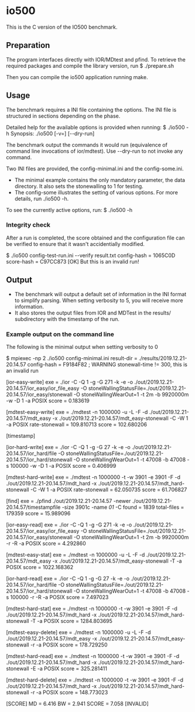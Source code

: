 # io500

This is the C version of the IO500 benchmark.

## Preparation

The program interfaces directly with IOR/MDtest and pfind.
To retrieve the required packages and compile the library version, run
$ ./prepare.sh

Then you can compile the io500 application running make.

## Usage

The benchmark requires a INI file containing the options.
The INI file is structured in sections depending on the phase.

Detailed help for the available options is provided when running:
$ ./io500 -h
Synopsis: ./io500 <INI file> [-v=<verbosity level>] [--dry-run]

The benchmark output the commands it would run (equivalence of command line invocations of ior/mdtest). Use --dry-run to not invoke any command.

Two INI files are provided, the config-minimal.ini and the config-some.ini.
  - The minimal example contains the only mandatory parameter, the data directory. It also sets the stonewalling to 1 for testing.
  - The config-some illustrates the setting of various options. For more details, run ./io500 -h.

To see the currently active options, run:
$ ./io500 <INI file> -h

### Integrity check

After a run is completed, the score obtained and the configuration file can be verified to ensure that it wasn't accidentially modified.

$ ./io500 config-test-run.ini  --verify result.txt
config-hash = 1065C0D
score-hash  = C97CC873
[OK] But this is an invalid run!

## Output

  - The benchmark will output a default set of information in the INI format to simplify parsing. When setting verbosity to 5, you will receive more information.
  - It also stores the output files from IOR and MDTest in the results/ subdirectory with the timestamp of the run.

### Example output on the command line

The following is the minimal output when setting verbosity to 0

$ mpiexec -np 2   ./io500 config-minimal.ini
result-dir      = ./results/2019.12.21-20.14.57
config-hash     = F9184F82
; WARNING stonewall-time != 300, this is an invalid run

[ior-easy-write]
exe             = ./ior -C -Q 1 -g -G 271 -k -e -o ./out/2019.12.21-20.14.57/ior_easy/ior_file_easy -O stoneWallingStatusFile=./out/2019.12.21-20.14.57/ior_easy/stonewall -O stoneWallingWearOut=1 -t 2m -b 9920000m -w -D 1 -a POSIX
score           = 0.183619

[mdtest-easy-write]
exe             = ./mdtest -n 1000000 -u -L -F -d ./out/2019.12.21-20.14.57/mdt_easy -x ./out/2019.12.21-20.14.57/mdt_easy-stonewall -C -W 1 -a POSIX
rate-stonewall  = 109.810713
score           = 102.680206

[timestamp]

[ior-hard-write]
exe             = ./ior -C -Q 1 -g -G 27 -k -e -o ./out/2019.12.21-20.14.57/ior_hard/file -O stoneWallingStatusFile=./out/2019.12.21-20.14.57/ior_hard/stonewall -O stoneWallingWearOut=1 -t 47008 -b 47008 -s 100000 -w -D 1 -a POSIX
score           = 0.406999

[mdtest-hard-write]
exe             = ./mdtest -n 1000000 -t -w 3901 -e 3901 -F -d ./out/2019.12.21-20.14.57/mdt_hard -x ./out/2019.12.21-20.14.57/mdt_hard-stonewall -C -W 1 -a POSIX
rate-stonewall  = 62.050735
score           = 61.706827

[find]
exe             = ./pfind ./out/2019.12.21-20.14.57 -newer ./out/2019.12.21-20.14.57/timestampfile -size 3901c -name *01* -C
found           = 1839
total-files     = 179359
score           = 15.989096

[ior-easy-read]
exe             = ./ior -C -Q 1 -g -G 271 -k -e -o ./out/2019.12.21-20.14.57/ior_easy/ior_file_easy -O stoneWallingStatusFile=./out/2019.12.21-20.14.57/ior_easy/stonewall -O stoneWallingWearOut=1 -t 2m -b 9920000m -r -R -a POSIX
score           = 4.292860

[mdtest-easy-stat]
exe             = ./mdtest -n 1000000 -u -L -F -d ./out/2019.12.21-20.14.57/mdt_easy -x ./out/2019.12.21-20.14.57/mdt_easy-stonewall -T -a POSIX
score           = 1022.168362

[ior-hard-read]
exe             = ./ior -C -Q 1 -g -G 27 -k -e -o ./out/2019.12.21-20.14.57/ior_hard/file -O stoneWallingStatusFile=./out/2019.12.21-20.14.57/ior_hard/stonewall -O stoneWallingWearOut=1 -t 47008 -b 47008 -s 100000 -r -R -a POSIX
score           = 7.497023

[mdtest-hard-stat]
exe             = ./mdtest -n 1000000 -t -w 3901 -e 3901 -F -d ./out/2019.12.21-20.14.57/mdt_hard -x ./out/2019.12.21-20.14.57/mdt_hard-stonewall -T -a POSIX
score           = 1284.803695

[mdtest-easy-delete]
exe             = ./mdtest -n 1000000 -u -L -F -d ./out/2019.12.21-20.14.57/mdt_easy -x ./out/2019.12.21-20.14.57/mdt_easy-stonewall -r -a POSIX
score           = 178.729250

[mdtest-hard-read]
exe             = ./mdtest -n 1000000 -t -w 3901 -e 3901 -F -d ./out/2019.12.21-20.14.57/mdt_hard -x ./out/2019.12.21-20.14.57/mdt_hard-stonewall -E -a POSIX
score           = 325.281411

[mdtest-hard-delete]
exe             = ./mdtest -n 1000000 -t -w 3901 -e 3901 -F -d ./out/2019.12.21-20.14.57/mdt_hard -x ./out/2019.12.21-20.14.57/mdt_hard-stonewall -r -a POSIX
score           = 148.773023

[SCORE]
MD              = 6.416
BW              = 2.941
SCORE           = 7.058 [INVALID]
